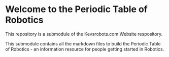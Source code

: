 # Welcome to the Periodic Table of Robotics
This repository is a submodule of the Kevsrobots.com Website respository.

This submodule contains all the markdown files to build the Periodic Table of Robotics - an information resource for people getting started in Robotics.

